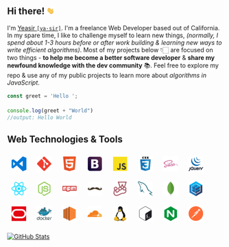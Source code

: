 ## Hi there! <img src="./media/wave.webp" width="18" alt="wave">

I'm [Yeasir `[ya·sir]`](https://www.yeasirhugais.com). I'm a freelance Web Developer based out of California. In my spare time, I like to challenge myself to learn new things, _(normally, I spend about 1-3 hours before or after work building & learning new ways to write efficient algorithms)_. Most of my projects below 👇🏻 are focused on two things -  **to help me become a better software developer** & **share my newfound knowledge with the dev community** 📚. Feel free to explore my repo & use any of my public projects to learn more about _algorithms in JavaScript_.

```javascript
const greet = 'Hello ';

console.log(greet + "World")
//output: Hello World
```

## Web Technologies & Tools

[<img width="35" vspace="10" hspace="10" src="./media/vscode.png" alt="vs code" />](https://code.visualstudio.com/)
[<img width="35" vspace="10" hspace="10" src="./media/git.png" alt="git technology" />](https://git-scm.com/)
[<img width="35" vspace="10" hspace="10" src="./media/html5.png" alt="html 5" />](https://github.com/yeasir01)
[<img width="35" vspace="10" hspace="10" src="./media/bootstrap.png" alt="bootstrap" />](https://getbootstrap.com/)
[<img width="35" vspace="10" hspace="10" src="./media/javascript.png" alt="javascript" />](https://www.ecma-international.org/)
[<img width="35" vspace="10" hspace="10" src="./media/css3.png" alt="css 3" />](https://github.com/yeasir01)
[<img width="35" vspace="10" hspace="10" src="./media/sass.png" alt="sass" />](https://sass-lang.com/)
[<img width="35" vspace="10" hspace="10" src="./media/jquery.png" alt="jquery" />](https://jquery.com/)
[<img width="35" vspace="10" hspace="10" src="./media/react.png" alt="react" />](https://reactjs.org/)
[<img width="35" vspace="10" hspace="10" src="./media/nodejs.png" alt="node js" />](https://nodejs.org/)
[<img width="35" vspace="10" hspace="10" src="./media/npm.png" alt="node package manager" />](https://www.npmjs.com/)
[<img width="35" vspace="10" hspace="10" src="./media/handlebars.png" alt="handlebars js" />](https://handlebarsjs.com/)
[<img width="35" vspace="10" hspace="10" src="./media/jest.png" alt="jest" />](https://jestjs.io/)
[<img width="35" vspace="10" hspace="10" src="./media/mysql.png" alt="mysql" />](https://www.mysql.com/)
[<img width="35" vspace="10" hspace="10" src="./media/mongodb.png" alt="mongo db" />](https://www.mongodb.com/)
[<img width="35" vspace="10" hspace="10" src="./media/sequelize.png" alt="sequelize orm" />](https://sequelize.org/)
[<img width="35" vspace="10" hspace="10" src="./media/oracle.png" alt="oracle cloud" />](https://www.oracle.com/cloud/)
[<img width="35" vspace="10" hspace="10" src="./media/docker.png" alt="docker" />](https://www.docker.com/)
[<img width="35" vspace="10" hspace="10" src="./media/ec2.png" alt="aws ec2" />](https://aws.amazon.com/ec2/)
[<img width="35" vspace="10" hspace="10" src="./media/cloudflare.png" alt="cloudflare" />](https://www.cloudflare.com/)
[<img width="35" vspace="10" hspace="10" src="./media/linux.png" alt="linux" />](https://linuxfoundation.org/)
[<img width="35" vspace="10" hspace="10" src="./media/bash.png" alt="bash" />](https://github.com/yeasir01)
[<img width="35" vspace="10" hspace="10" src="./media/nginx.png" alt="nginx" />](https://www.nginx.com/)
[<img width="35" vspace="10" hspace="10" src="./media/postman.png" alt="postman" />](https://www.postman.com/)


[![GitHub Stats](https://github-readme-stats.vercel.app/api?username=yeasir01&theme=dark&include_all_commits=true)](https://github.com/yeasir01)
